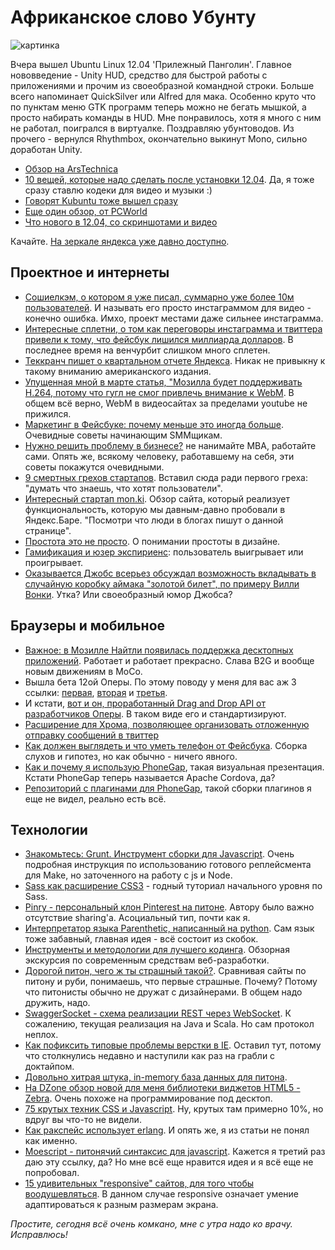 # Африканское слово Убунту
![картинка](http://addmeto.cc/images/posts/ubuntu-12-04.jpg)

Вчера вышел Ubuntu Linux 12.04 'Прилежный Панголин'.
Главное нововведение - Unity HUD, средство для быстрой работы с приложениями и прочим из своеобразной командной строки. Больше всего напоминает QuickSilver или Alfred для мака. Особенно круто что по пунктам меню GTK программ теперь можно не бегать мышкой, а просто набирать команды в HUD. Мне понравилось, хотя я много с ним не работал, поигрался в виртуалке. Поздравляю убунтоводов. Из прочего - вернулся Rhythmbox, окончательно выкинут Mono, сильно доработан Unity.

* [Обзор на ArsTechnica](http://arstechnica.com/business/news/2012/04/precise-pangolin-rolls-out-ubuntu-1204-released-introduces-unity-hud.ars)
* [10 вещей, которые надо сделать после установки 12.04](http://www.omgubuntu.co.uk/2012/04/10-things-to-do-after-installing-ubuntu-12-04/). Да, я тоже сразу ставлю кодеки для видео и музыки :)
* [Говорят Kubuntu тоже вышел сразу](http://www.kubuntu.org/news/12.04-release)
* [Еще один обзор, от PCWorld](http://www.pcworld.com/businesscenter/article/254540/ubuntu_linux_1204_precise_pangolin_is_here_at_last.html)
* [Что нового в 12.04, со скриншотами и видео](http://www.webupd8.org/2012/04/ubuntu-1204-lts-released-see-whats-new.html)

Качайте. [На зеркале яндекса уже давно доступно](http://mirror.yandex.ru/ubuntu-releases/12.04/).

## Проектное и интернеты
* [Сошиелкэм, о котором я уже писал, суммарно уже более 10м пользователей](http://www.businessinsider.com/instagram-for-videos-2012-4). И называть его просто инстаграммом для видео - конечно ошибка. Имхо, проект местами даже сильнее инстаграмма.
* [Интересные сплетни, о том как переговоры инстаграмма и твиттера привели к тому, что фейсбук лишился миллиарда долларов](http://venturebeat.com/2012/04/26/facebook-paranoia/). В последнее время на венчурбит слишком много сплетен.
* [Теккранч пишет о квартальном отчете Яндекса](http://techcrunch.com/2012/04/26/yandex-q1-earnings-revenues-up-51-to-200-3m-net-income-up-53-to-43m/). Никак не привыкну к такому вниманию американского издания.
* [Упущенная мной в марте статья, "Мозилла будет поддерживать H.264, потому что гугл не смог привлечь внимание к WebM](http://www.appleinsider.com/articles/12/03/14/mozilla_considers_h264_video_support_after_googles_vp8_fails_to_gain_traction.html). В общем всё верно,  WebM в видеосайтах за пределами youtube не прижился.
* [Маркетинг в Фейсбуке: почему меньше это иногда больше](http://mashable.com/2012/04/26/facebook-marketing-strategy/). Очевидные советы начинающим SMMщикам.
* [Нужно решить проблему в бизнесе?](http://www.fastcodesign.com/1669544/need-to-solve-a-tough-business-problem-dont-hire-an-mba) не нанимайте MBA, работайте сами. Опять же, всякому человеку, работавшему на себя, эти советы покажутся очевидными.
* [9 смертных грехов стартапов](http://www.inc.com/steve-blank/startup-owners-manual-9-deadliest-startup-sins.html). Вставил сюда ради первого греха: "думать что знаешь, что хотят пользователи".
* [Интересный стартап mon.ki](http://techcrunch.com/2012/04/26/mon-ki-is-building-a-rapportive-for-the-web/). Обзор сайта, который реализует функциональность, которую мы давным-давно пробовали в Яндекс.Баре. "Посмотри что люди в блогах пишут о данной странице".
* [Простота это не просто](http://www.getfinch.com/2012/04/simplicity-isnt-simple/). О понимании простоты в дизайне.
* [Гамификация и юзер экспириенс](http://uxdesign.smashingmagazine.com/2012/04/26/gamification-ux-users-win-lose/): пользователь выигрывает или проигрывает.
* [Оказывается Джобс всерьез обсуждал возможность вкладывать в случайную коробку аймака "золотой билет", по примеру Вилли Вонки](http://www.businessinsider.com/steve-jobs-wanted-to-dress-like-willy-wonka-2012-4). Утка? Или своеобразный юмор Джобса?

## Браузеры и мобильное
* [Важное: в Мозилле Найтли появилась поддержка десктопных приложений](https://quality.mozilla.org/2012/04/desktop-web-apps-landed-in-nightly-try-it-out/). Работает и работает прекрасно. Слава B2G и вообще новым движениям в MoCo.
* Вышла бета 12ой Оперы. По этому поводу у меня для вас аж 3 ссылки:
[первая](http://www.webmonkey.com/2012/04/speed-web-standards-make-latest-opera-beta-sing/), [вторая](http://www.opera.com/browser/next/) и [третья](http://techcrunch.com/2012/04/25/opera-12-beta-launches-ends-support-for-unite-widgets-and-voice/).
* И кстати, [вот и он, проработанный Drag and Drop API от разработчиков Оперы](http://dev.opera.com/articles/view/drag-and-drop/). В таком виде его и стандартизируют.
* [Расширение для Хрома, позволяющее организовать отложенную отправку сообщений в твиттер](http://thenextweb.com/twitter/2012/04/26/tweet-queuing-service-buffer-launches-chrome-extension-to-integrate-with-twitter-com/)
* [Как должен выглядеть и что уметь телефон от Фейсбука](http://www.wired.com/gadgetlab/2012/04/what-a-facebook-phone-will-look-like-features-and-os/). Сборка слухов и гипотез, но как обычно - ничего явного.
* [Как и почему я использую PhoneGap](http://phonegap-why-and-how.appspot.com/), такая визуальная презентация. Кстати PhoneGap теперь называется Apache Cordova, да?
* [Репозиторий с плагинами для PhoneGap](https://github.com/pmuellr/phonegap-plugins/), такой сборки плагинов я еще не видел, реально есть всё.

## Технологии
* [Знакомьтесь: Grunt. Инструмент сборки для Javascript](http://net.tutsplus.com/tutorials/javascript-ajax/meeting-grunt-the-build-tool-for-javascript/). Очень подробная инструкция по использованию готового реплейсмента для Make, но заточенного на работу с js и Node.
* [Sass как расширение CSS3](http://blog.crazyegg.com/2012/04/26/sass-css3-extension/) - годный туториал начального уровня по Sass.
* [Pinry - персональный клон Pinterest на питоне](http://overshard.github.com/pinry/). Автору было важно отсутствие sharing'а. Асоциальный тип, почти как я.
* [Интерпретатор языка Parenthetic, написанный на python](https://github.com/cammckinnon/Parenthetic). Сам язык тоже забавный, главная идея - всё состоит из скобок.
* [Инструменты и методологии для лучшего кодинга](http://www.webdesignerdepot.com/2012/04/tools-and-methodologies-for-better-coding/). Обзорная экскурсия по современным средствам веб-разработки.
* [Дорогой питон, чего ж ты страшный такой?](http://grokcode.com/746/dear-python-why-are-you-so-ugly/). Сравнивая сайты по питону и руби, понимаешь, что первые страшные. Почему? Потому что питонисты обычно не дружат с дизайнерами. В общем надо дружить, надо.
* [SwaggerSocket - схема реализации REST через WebSocket](http://blog.wordnik.com/introducing-swaggersocket-a-rest-over-websocket-protocol).  К сожалению, текущая реализация на Java и Scala. Но сам протокол неплох.
* [Как пофиксить типовые проблемы верстки в IE](http://blog.reybango.com/2012/01/09/fix-common-ie-problems-update-your-docmode-for-web-standards/). Оставил тут, потому что столкнулись недавно и наступили как раз на грабли с доктайпом.
* [Довольно хитрая штука, in-memory база данных для питона](https://github.com/atbrox/atbr). 
* [На DZone обзор новой для меня библиотеки виджетов HTML5 - Zebra](http://css.dzone.com/articles/zebra-html5-canvas-and-rich-ui). Очень похоже на программирование под десктоп.
* [75 крутых техник CSS и Javascript](http://www.creativebloq.com/web-design-tips/75-top-css-and-javascript-techniques-1233101/). Ну, крутых там примерно 10%, но вдруг вы что-то не видели.
* [Как ракспейс использует erlang](http://www.rackspace.com/blog/how-rackspace-is-using-erlang/). И опять же, я из статьи не понял как именно.
* [Moescript - питонячий синтаксис для javascript](http://be5invis.github.com/moescript/). Кажется я третий раз даю эту ссылку, да? Но мне всё еще нравится идея и я всё еще не попробовал.
* [15 удивительных "responsive" сайтов, для того чтобы воодушевляться](http://www.netmagazine.com/features/15-fabulous-responsive-sites-your-inspiration). В данном случае responsive означает умение адаптироваться к разным размерам экрана.

*Простите, сегодня всё очень комкано, мне с утра надо ко врачу. Исправлюсь!*



